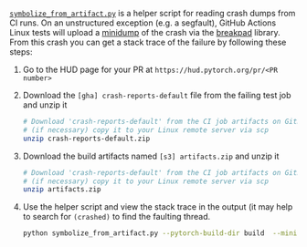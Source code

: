 [`symbolize_from_artifact.py`](symbolize_from_artifact.py) is a helper script for reading crash dumps from CI runs. On an unstructured exception (e.g. a segfault), GitHub Actions Linux tests will upload a [minidump](https://chromium.googlesource.com/breakpad/breakpad/+/master/docs/getting_started_with_breakpad.md) of the crash via the [breakpad](https://github.com/google/breakpad) library. From this crash you can get a stack trace of the failure by following these steps:

1. Go to the HUD page for your PR at `https://hud.pytorch.org/pr/<PR number>`

2. Download the `[gha] crash-reports-default` file from the failing test job and unzip it

    ```bash
    # Download 'crash-reports-default' from the CI job artifacts on GitHub and
    # (if necessary) copy it to your Linux remote server via scp
    unzip crash-reports-default.zip
    ```

2. Download the build artifacts named `[s3] artifacts.zip` and unzip it

    ```bash
    # Download 'crash-reports-default' from the CI job artifacts on GitHub and
    # (if necessary) copy it to your Linux remote server via scp
    unzip artifacts.zip
    ```

3. Use the helper script and view the stack trace in the output (it may help to search for `(crashed)` to find the faulting thread.

    ```bash
    python symbolize_from_artifact.py --pytorch-build-dir build  --minidump abc-def-123-456.dmp
    ```